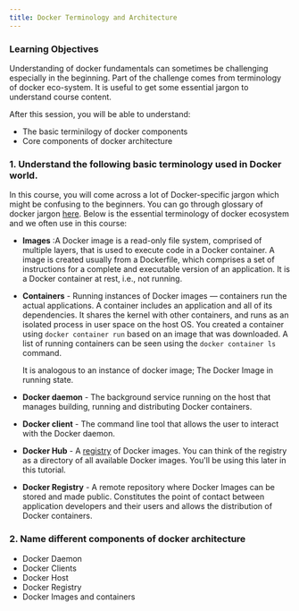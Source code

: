 ```yaml
---
title: Docker Terminology and Architecture
---
```



### Learning Objectives
Understanding of docker fundamentals can sometimes be challenging especially in the beginning. Part of the challenge comes from terminology of docker eco-system. It is useful to get some essential jargon to understand course content. 

After this session, you will be able to understand:
- The basic terminilogy of docker components
- Core components of docker architecture

### 1. Understand the following basic terminology used in Docker world.

In this course, you will come across a lot of Docker-specific jargon which might be confusing to the beginners. You can go through glossary of docker jargon [here](https://docs.docker.com/glossary/). Below is the essential terminology of docker ecosystem and we often use in this course:

- **Images** :A Docker image is a read-only file system, comprised of multiple layers, that is used to execute code in a Docker container. A image is created usually from a Dockerfile, which comprises a set of instructions for a complete and executable version of an application. It is a Docker container at rest, i.e., not running.

- **Containers** - Running instances of Docker images &mdash; containers run the actual applications. A container includes an application and all of its dependencies. It shares the kernel with other containers, and runs as an isolated process in user space on the host OS. You created a container using `docker container run` based on an image that was downloaded. A list of running containers can be seen using the `docker container ls` command.

   It is analogous to an instance of docker image; The Docker Image in running state.

- **Docker daemon** - The background service running on the host that manages building, running and distributing Docker containers.

- **Docker client** - The command line tool that allows the user to interact with the Docker daemon.

- **Docker Hub** - A [registry](https://hub.docker.com/explore/) of Docker images. You can think of the registry as a directory of all available Docker images. You'll be using this later in this tutorial.

- **Docker Registry** - A remote repository where Docker Images can be stored and made public. Constitutes the point of contact between application developers and their users and allows the distribution of Docker containers.

### 2. Name different components of docker architecture

- Docker Daemon
- Docker Clients
- Docker Host 
- Docker Registry 
- Docker Images and containers


